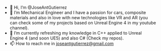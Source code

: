 - 👋 Hi, I’m @JoseAntGutierrez
- 👀 I’m Mechanical Engineer and I have a passion for cars, composite materials and also in love with  new technologies like VR and AR (you can check some of my projects based on Unreal Engine 4 in my youtube channel).
- 🌱 I’m currently refreshing my knowledge in C++ applied to Unreal Engine 4 (and soon UE5) and also C# (Check my repos).
- 📫 How to reach me in joseantgutierrez@gmail.com

<!---
JaGSpain/JaGSpain is a ✨ special ✨ repository because its `README.md` (this file) appears on your GitHub profile.
You can click the Preview link to take a look at your changes.
--->
